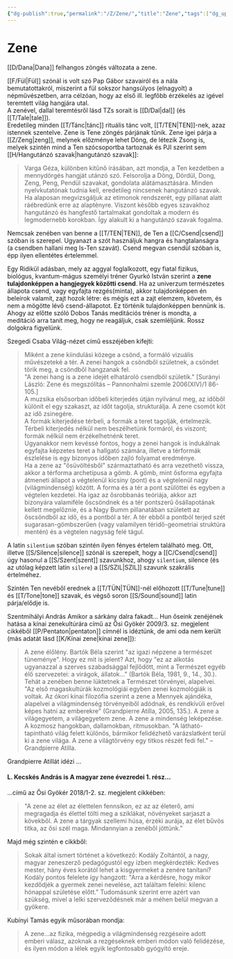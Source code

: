 ```yaml
---
{"dg-publish":true,"permalink":"/Z/Zene/","title":"Zene","tags":["dg_uploaded"],"created":"2023-11-12T05:18","updated":"2023-11-12T05:18"}
---
```



# Zene

[[D/Dana\|Dana]] felhangos zöngés változata a zene.  

[[F/Fül\|Fül]] szónál is volt szó Pap Gábor szavairól és a nála bemutatottakról, miszerint a fül sokszor hangsúlyos (elnagyolt) a népművészetben, arra célzóan, hogy az első ill. legfőbb érzékelés az igével teremtett világ hangjára utal.  
A zenével, dallal teremtésről lásd TZs sorait is [[D/Dal\|dal]] (és [[T/Tale\|tale]]).  
Eredetileg minden [[T/Tánc\|tánc]] rituális tánc volt, [[T/TEN\|TEN]]-nek, azaz istennek szentelve. Zene is Tene zöngés párjának tűnik. Zene igei párja a [[Z/Zeng\|zeng]], melynek előzménye lehet Döng, de létezik Zsong is, melyek szintén mind a Ten szócsoportba tartoznak és PJI szerint sem [[H/Hangutánzó szavak\|hangutánzó szavak]]:  
> Varga Géza, különben kitűnő írásában, azt mondja, a Ten kezdetben a mennydörgés hangját utánzó szó. Felsorolja a Döng, Dördül, Dong, Zeng, Peng, Pendül szavakat, gondolata alátámasztására. Minden nyelvkutatónak tudnia kell, eredetileg nincsenek hangutánzó szavak. Ha alaposan megvizsgáljuk az etimonok rendszerét, egy pillanat alatt ráébredünk erre az alaptényre. Viszont később egyes szavakhoz hangutánzó és hangfestő tartalmakat gondoltak a modern és legmodernebb korokban. Így alakult ki a hangutánzó szavak fogalma.

Nemcsak zenében van benne a [[T/TEN\|TEN]], de Ten a [[C/Csend\|csend]] szóban is szerepel. Ugyanazt a szót használjuk hangra és hangtalanságra (a csendben hallani meg Is-Ten szavát). Csend megvan csendül szóban is, épp ilyen ellentétes értelemmel.  

Egy Ridikül adásban, mely az aggyal foglalkozott, egy fiatal fizikus, biológus, kvantum-mágus személyi tréner Gyurkó István szerint a **zene tulajdonképpen a hangjegyek közötti csend**. Ha az univerzum természetes állapota csend, vagy egyfajta rezgés(minta), akkor tulajdonképpen én beleírok valamit, zajt hozok létre: és mégis ezt a zajt elemzem, követem, és nem a mögötte lévő csend-állapotot. Ez történik tulajdonképpen bennünk is. Ahogy az előtte szóló Dobos Tanás meditációs tréner is mondta, a meditáció arra tanít meg, hogy ne reagáljuk, csak szemléljünk. Rossz dolgokra figyelünk.  

Szegedi Csaba Világ-nézet című esszéjében kifejti:  
> Miként a zene kiindulási közege a csönd, a formáló vizuális művészeteké a tér. A zenei hangok a csöndből születnek, a csöndet törik meg, a csöndből hangzanak fel.  
> "A zenei hang is a zene idejét elhatároló csendből születik." \[Surányi László: Zene és megszólítás – Pannonhalmi szemle 2006(XIV)/1 86-105.\]  
> A muzsika elsősorban időbeli kiterjedés útján nyilvánul meg, az időből különít el egy szakaszt, az időt tagolja, strukturálja. A zene csomót köt az idő zsinegére.  
> A formák kiterjedése térbeli, a formák a teret tagolják, értelmezik. Térbeli kiterjedés nélkül nem beszélhetünk formáról, és viszont; formák nélkül nem érzékelhetnénk teret.  
> Ugyanakkor nem kevéssé fontos, hogy a zenei hangok is indukálnak egyfajta képzetes teret a hallgató számára, illetve a térformák észlelése is egy bizonyos időben zajló folyamat eredménye.  
> Ha a zene az "ősüvöltésből" származtatható és arra vezethető vissza, akkor a térforma archetípusa a gömb. A gömb, mint ősforma egyfajta átmeneti állapot a végtelenül kicsiny (pont) és a végtelenül nagy (világmindenség) között. A forma és a tér a pont szülöttei és egyben a végtelen kezdetei. Ha igaz az ősrobbanás teóriája, akkor azt bizonyára valamiféle őscsöndnek és a tér pontszerű ősállapotának kellett megelőznie, és a Nagy Bumm pillanatában született az őscsöndből az idő, és a pontból a tér. A tér ebből a pontból terjed szét sugarasan-gömbszerűen (vagy valamilyen téridő-geometriai struktúra mentén) és a végtelen nagyság felé tágul.  

A latin `silentium` szóban szintén ilyen fényes értelem található meg. Ott, illetve [[S/Silence\|silence]] szónál is szerepelt, hogy a [[C/Csend\|csend]] úgy hasonul a [[S/Szent\|szent]] szavunkhoz, ahogy `silentium`, silence (és az utólag képzett latin `silere`) a [[S/SZIL\|SZIL]] szavunk szakrális értelméhez.  

Szintén Ten nevéből erednek a [[T/TÜN\|TÜN]]-nél előhozott [[T/Tune\|tune]] és [[T/Tone\|tone]] szavak, és végső soron [[S/Sound\|sound]] latin párja/elődje is.  

Szentmihályi András Amikor a sárkány dalra fakadt... Hun őseink zenéjének hatása a kínai zenekultúrára című az Ősi Gyökér 2009/3. sz. megjelent cikkéből [[P/Pentaton\|pentaton]] címnél is idéztünk, de ami oda nem került (más adatát lásd [[K/Kínai zene\|kínai zene]]):  
> A zene élőlény. Bartók Béla szerint "az igazi népzene a természet tüneménye". Hogy ez mit is jelent? Azt, hogy "ez az alkotás ugyanazzal a szerves szabadsággal fejlődött, mint a Természet egyéb élő szervezetei: a virágok, állatok..." (Bartók Béla, 1981, 9., 14., 30.). Tehát a zenében benne lüktetnek a Természet törvényei, alapelvei. "Az első magaskultúrák kozmológiái egyben zenei kozmológiák is voltak. Az ókori kínai filozófia szerint a zene a Mennyek ajándéka, alapelvei a világmindenség törvényeiből adódnak, és rendkívüli erővel képes hatni az emberekre" (Grandpierre Atilla, 2005, 135.). A zene a világegyetem, a világegyetem zene. A zene a mindenség leképezése. A kozmosz hangokban, dallamokban, ritmusokban. "A látható-tapintható világ felett különös, bármikor felidézhető varázslatként terül ki a zene világa. A zene a világtörvény egy titkos részét fedi fel." – Grandpierre Atilla.  

Grandpierre Atillát idézi ...

#### L. Kecskés András is A magyar zene évezredei 1. rész...

...című az Ősi Gyökér 2018/1-2. sz. megjelent cikkében:  
> "A zene az élet az élettelen fennsíkon, ez az az életerő, ami megragadja és élettel tölti meg a sziklákat, növényeket sarjaszt a kövekből. A zene a tárgyak szellemi húsa, érzéki aurája, az élet bűvös titka, az ősi szél maga. Mindannyian a zenéből jöttünk."  

Majd még szintén e cikkből:  
> Sokak által ismert történet a következő: Kodály Zoltántól, a nagy, magyar zeneszerző pedagógustól egy ízben megkérdezték: Kedves mester, hány éves korától lehet a kisgyermeket a zenére tanítani? Kodály pontos felelete így hangzott: "Arra a kérdésre, hogy mikor kezdődjék a gyermek zenei nevelése, azt találtam felelni: kilenc hónappal születése előtt." Tudomásunk szerint erre azért van szükség, mivel a lelki szerveződésnek már a méhen belül megvan a gyökere.  

Kubínyi Tamás egyik műsorában mondja:  
> A zene...az fizika, mégpedig a világmindenség rezgéseire adott emberi válasz, azoknak a rezgéseknek emberi módon való felidézése, és ilyen módon a lélek egyik legfontosabb gyógyító ereje.  